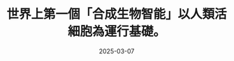 ---
title: "世界上第一個「合成生物智能」以人類活細胞為運行基礎。"
date: 2025-03-07
externalUrl: "https://newatlas.com/brain/cortical-bioengineered-intelligence/"
summary: "世界上第一個「合成生物智能」以人類活細胞為運行基礎。"
showReadingTime: false
tags: ["仿生架構", "技術架構"]
_build:
  render: "false"
  list: "local"
---
